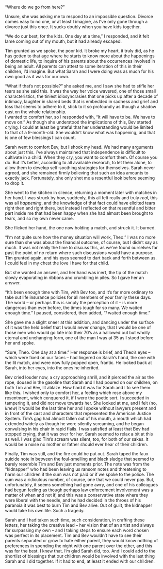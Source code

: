 “Where do we go from here?”

  
Unsure, she was asking me to respond to an impossible question. Divorce comes easy to no one, or at least I imagine, as I’ve only gone through a divorce just this once. It sucks doubly when you have kids together.

  
“We do our best, for the kids. One day at a time,” I responded, and it felt lame coming out of my mouth, but it had already escaped.

  
Tim grunted as we spoke, the poor kid. It broke my heart, it truly did, as he has gotten to that age where he starts to know more about the happenings of domestic life, to inquire of his parents about the occurrences involved in being an adult. All parents can attest to some iteration of this in their children, I’d imagine. But what Sarah and I were doing was as much for his own good as it was for our own.

  
“What if that’s not possible?” she asked me, and I saw she had to stifle her tears as she said this. It was the way her voice wavered, one of those small characteristics, the tiniest idiosyncrasies that one picks up after a decade of intimacy, laughter in shared beds that is embedded in sadness and grief and loss that seems to adhere to it, stick to it so profoundly as though a shadow cast on the whole relationship.   
I wanted to comfort her, so I responded with, “It will have to be. We have to move on.” As though she understood the implications of this, Bev started crying. I could at least be grateful that her understanding would be limited to that of a 9-month-old. She wouldn’t know what was happening, and that is one of few blessings I can count.

  
Sarah went to comfort Bev, but I shook my head. We had many arguments about just this. I’ve always maintained that independence is difficult to cultivate in a child. When they cry, you want to comfort them. Of course you do. But it’s better, according to all available research, to let them alone, to allow them to develop self-soothing strategies for themselves. Sarah never agreed, and she remained firmly believing that such an idea amounts to exactly jack. Fortunately, she only shot me a resentful look before seeming to drop it.

  
She went to the kitchen in silence, returning a moment later with matches in her hand. I was struck by how, suddenly, this all felt really and truly *real*, this was all *happening*, and the knowledge of that fact could have elicited tears right then and right there, but instead I reflected on that resentful and bitter part inside me that had been happy when she had almost been brought to tears, and so my own never came. 

  
She flicked her hand, the one now holding a match, and struck it. It burned.

  
“I’m not quite sure how the money situation will work, Theo.” I was no more sure than she was about the financial outcome, of course, but I didn’t say as much. It was not really the time to discuss this, as we’ve found ourselves far past the point of no return where such discussions would have a purpose. Tim grunted again, and his eyes seemed to dart back and forth between us. I could feel in my chest the love I have for that child.

  
But she wanted an answer, and her hand was inert, the tip of the match slowly evaporating in ribbons and crumbling in piles. So I gave her an answer.

  
“It’s been enough time with Tim, with Bev too, and it’s far more ordinary to take out life insurance policies for all members of your family these days. The world – or perhaps this is simply the perception of it – is more dangerous than ever before, the times tough for so many. We waited enough time.” I paused, considered, then added, “*I* waited enough time.” 

  
She gave me a slight sneer at this addition, and dancing under the surface of it was the held belief that I would never change, that I would be one of those men who would go late into their 70’s as a hallowed out but wholly eternal and unchanging form, one of the man I was at 35 as I stood before her and spoke.

  
“Sure, Theo. One day at a time.” Her response is brief, and Theo’s eyes – which were fixed on our faces – had lingered on Sarah’s hand, the one with the lit match, and were now fully popped open, frantic. He looked back at Sarah, into her eyes, into the ones he inherited. 

  
Bev cried louder now, a cry approaching shrill, and it pierced the air as the rope, doused in the gasoline that Sarah and I had poured on our children, on both Tim and Bev, lit ablaze. How hard it was for Sarah and I to see them like this. I wished only to comfort her, a feeling which rose above my resentment, which conquered it, if I were the poetic sort. I succeeded in tampering it, and did not move towards her. She looked at me, and I felt (no, *knew*) it would be the last time her and I spoke without lawyers present and in front of the cast and characters that represented the American Justice System. Tim’s gag had almost fallen out of his mouth, a mouth which had extended widely as though he were silently screaming, and he began convulsing in his chair in rapid flails. I was satisfied at least that Bev had stopped crying, that it was over for her. Sarah seemed to relax a bit at this as well. I was glad Tim’s scream was silent, too, for both of our sakes. It would be a noise no mother or father should ever hear of their children. 

  
Finally, Tim was still, and the fire could be put out. Sarah taped the faux suicide note in between the foul-smelling and black sludge that seemed to barely resemble Tim and Bev just moments prior. The note was from the “kidnapper” who had been leaving us ransom notes and threatening to harm our children if the sum was not paid or if we spoke to the police. The sum was a ridiculous number, of course, one that we could never pay. But, unfortunately, it seems something had gone awry, and one of his colleagues had begun feeling as though perhaps law enforcement involvement was a matter of when and not if, and this was a conservative state where they were liberal with the needle, and he had decided in the throes of his paranoia it was best to burn Tim and Bev alive. Out of guilt, the kidnapper would take his own life. Such a tragedy.

  
Sarah and I had taken such time, such consideration, in crafting these letters, her taking the creative lead – her vision that of an artist and always far surpassing my own – and I taking steps to ensure each word chosen was perfect in its placement. Tim and Bev wouldn’t have to see their parents separated or grow to hate either parent, they would know nothing of preferences in spending the night with one parent over the other, and this was for the best. I knew that. I’m glad Sarah did, too. And I could add to the shortlist of blessings that our children would be involved with the last thing Sarah and I did together. If it had to end, at least it ended with our children. 